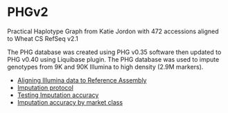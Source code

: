 # PHGv2
Practical Haplotype Graph from Katie Jordon with 472 accessions aligned to Wheat CS RefSeq v2.1

The PHG database was created using PHG v0.35 software then updated to PHG v0.40 using Liquibase plugin.
The PHG database was used to impute genotypes from 9K and 90K Illumina to high density (2.9M markers).

* [Aligning Illumina data to Reference Assembly](https://github.com/TriticeaeToolbox/PHGv2/blob/main/align2Genome)
* [Imputation protocol](https://github.com/TriticeaeToolbox/PHGv2/tree/main/imputation)
* [Testing Imputation accuracy](https://wheat.triticeaetoolbox.org/static_content/files/PHG_accuracy_v2.docx) 
* [Imputation accuracy by market class](https://github.com/TriticeaeToolbox/PHGv2/tree/main/cluster-snprelate)

